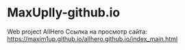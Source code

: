 # MaxUplly-github.io
Web project AllHero
Ссылка на просмотр сайта:
https://maxim1up.github.io/allhero.github.io/index_main.html
